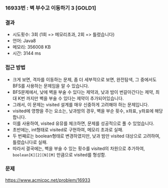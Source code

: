 ### 16933번 : 벽 부수고 이동하기 3 [GOLD1]

### 결과
- 시도횟수: 3회 (1회 => 메모리초과, 2회 => 틀렸습니다)
- 언어: Java8
- 메모리: 356008 KB
- 시간: 3144 ms

### 접근 방법
- 크게 보면, 격자를 이동하는 문제, 좀 더 세부적으로 보면, 완전탐색, 그 중에서도 BFS를 사용하는 문제임을 알 수 있습니다.
- BFS문제에서, 낮에 벽을 부술 수 있다는 제약과, 낮과 밤이 번갈아간다는 제약, 최대 K번 까지만 벽을 부술 수 있다는 제약이 추가되어있습니다.
- 그래서, 이 문제는 visited 설계를 매우 신중하게 고려해야 하는 문제입니다.
- visited에 영향을 주는 요소는, 낮과밤의 경우, 벽을 부순 횟수, x좌표, y좌표에 해당 합니다.
- 이를 사용하여, visited 유뮤를 체크하면, 문제를 성공적으로 풀 수 있었습니다.
- 초반에는, int형태로 visited로 구현하여, 메모리 초과로 실패.
- 두 번째로는 boolean형태로 변경하였지만, 낮과 밤만 visited 대상으로 고려하여, 틀렸습니다로 실패.
- 따라서 결국에는, 벽을 부술 수 있는 횟수를 visited의 차원으로 추가하여, ```boolean[K][2][N][M]``` 만큼으로 visited를 형성함. 

### 문제
https://www.acmicpc.net/problem/16933